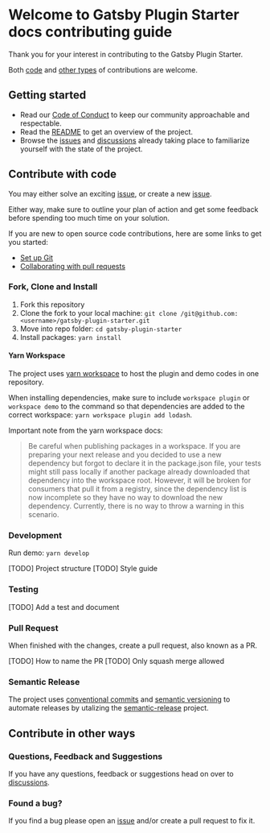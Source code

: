 # Welcome to Gatsby Plugin Starter docs contributing guide <!-- omit in toc -->

Thank you for your interest in contributing to the Gatsby Plugin Starter.

Both [code](https://https://github.com/olavea/gatsby-source-pirate/blob/main/CONTRIBUTING.md#contribute-with-code) and [other types](https://https://github.com/olavea/gatsby-source-pirate/blob/main/CONTRIBUTING.md#contribute-in-other-ways) of contributions are welcome.

## Getting started

- Read our [Code of Conduct](./CODE_OF_CONDUCT.md) to keep our community approachable and respectable.
- Read the [README](README.md) to get an overview of the project.
- Browse the [issues](https://https://github.com/olavea/gatsby-source-pirate/issues) and [discussions](https://https://github.com/olavea/gatsby-source-pirate/discussions) already taking place to familiarize yourself with the state of the project.

## Contribute with code

You may either solve an exciting [issue](https://https://github.com/olavea/gatsby-source-pirate/issues), or create a new [issue](https://https://github.com/olavea/gatsby-source-pirate/issues/new).

Either way, make sure to outline your plan of action and get some feedback before spending too much time on your solution.

If you are new to open source code contributions, here are some links to get you started:

- [Set up Git](https://docs.github.com/en/get-started/quickstart/set-up-git)
- [Collaborating with pull requests](https://docs.github.com/en/github/collaborating-with-pull-requests)

### Fork, Clone and Install

1. Fork this repository
2. Clone the fork to your local machine: `git clone /git@github.com:<username>/gatsby-plugin-starter.git`
3. Move into repo folder: `cd gatsby-plugin-starter`
4. Install packages: `yarn install`

#### Yarn Workspace

The project uses [yarn workspace](https://classic.yarnpkg.com/lang/en/docs/workspaces/) to host the plugin and demo codes in one repository.

When installing dependencies, make sure to include `workspace plugin` or `workspace demo` to the command so that dependencies are added to the correct workspace: `yarn workspace plugin add lodash`.

Important note from the yarn workspace docs:

> Be careful when publishing packages in a workspace. If you are preparing your next release and you decided to use a new dependency but forgot to declare it in the package.json file, your tests might still pass locally if another package already downloaded that dependency into the workspace root. However, it will be broken for consumers that pull it from a registry, since the dependency list is now incomplete so they have no way to download the new dependency. Currently, there is no way to throw a warning in this scenario.

### Development

Run demo: `yarn develop`

[TODO] Project structure
[TODO] Style guide

### Testing

[TODO] Add a test and document

### Pull Request

When finished with the changes, create a pull request, also known as a PR.

[TODO] How to name the PR
[TODO] Only squash merge allowed

### Semantic Release

The project uses [conventional commits](https://www.conventionalcommits.org/en/v1.0.0/) and [semantic versioning](https://semver.org/) to automate releases by utalizing the [semantic-release](https://semantic-release.gitbook.io/) project.

## Contribute in other ways

### Questions, Feedback and Suggestions

If you have any questions, feedback or suggestions head on over to [discussions](https://https://github.com/olavea/gatsby-source-pirate/discussions).

### Found a bug?

If you find a bug please open an [issue](https://https://github.com/olavea/gatsby-source-pirate/issues) and/or create a pull request to fix it.
